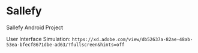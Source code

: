 # Sallefy
Sallefy Android Project

User Interface Simulation: 
```https://xd.adobe.com/view/db52637a-82ae-48ab-53ea-bfecf8671dbe-ad63/?fullscreen&hints=off```
